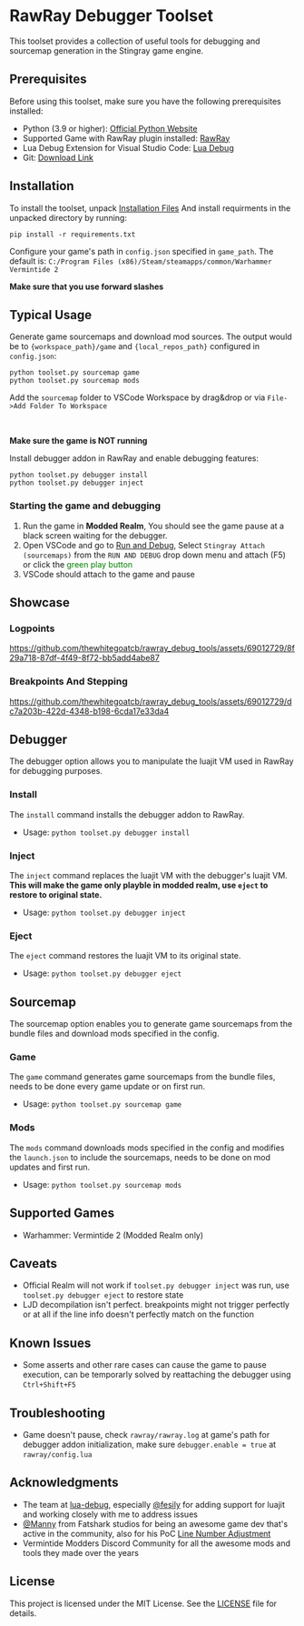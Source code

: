 
# RawRay Debugger Toolset

This toolset provides a collection of useful tools for debugging and sourcemap generation in the Stingray game engine.

## Prerequisites

Before using this toolset, make sure you have the following prerequisites installed:

- Python (3.9 or higher): [Official Python Website](https://www.python.org/downloads/)
- Supported Game with RawRay plugin installed: [RawRay](https://github.com/thewhitegoatcb/rawray#installation)
- Lua Debug Extension for Visual Studio Code: [Lua Debug](https://marketplace.visualstudio.com/items?itemName=actboy168.lua-debug)
- Git: [Download Link](https://git-scm.com/downloads)
## Installation

To install the toolset, unpack [Installation Files](https://github.com/thewhitegoatcb/rawray_debug_tools/releases/)
And install requirments in the unpacked directory by running:
```shell
pip install -r requirements.txt
```

Configure your game's path in `config.json` specified in `game_path`. The default is: `C:/Program Files (x86)/Steam/steamapps/common/Warhammer Vermintide 2`

**Make sure that you use forward slashes**
## Typical Usage

Generate game sourcemaps and download mod sources. The output would be to `{workspace_path}/game` and `{local_repos_path}` configured in `config.json`:
```shell
python toolset.py sourcemap game
python toolset.py sourcemap mods
```
Add the `sourcemap` folder to VSCode Workspace by drag&drop or via `File->Add Folder To Workspace`

<br>

**Make sure the game is NOT running**<br>


Install debugger addon in RawRay and enable debugging features:
```shell
python toolset.py debugger install
python toolset.py debugger inject
```

### Starting the game and debugging

1. Run the game in **Modded Realm**, You should see the game pause at a black screen waiting for the debugger.
2. Open VSCode and go to [Run and Debug](https://code.visualstudio.com/docs/editor/debugging),
Select `Stingray Attach (sourcemaps)` from the `RUN AND DEBUG` drop down menu and attach (F5) or click the <span style="color:green">green play button</span> 
3. VSCode should attach to the game and pause

## Showcase
### Logpoints
https://github.com/thewhitegoatcb/rawray_debug_tools/assets/69012729/8f29a718-87df-4f49-8f72-bb5add4abe87

### Breakpoints And Stepping
https://github.com/thewhitegoatcb/rawray_debug_tools/assets/69012729/dc7a203b-422d-4348-b198-6cda17e33da4

## Debugger

The debugger option allows you to manipulate the luajit VM used in RawRay for debugging purposes.

### Install

The `install` command installs the debugger addon to RawRay.

- Usage: `python toolset.py debugger install`

### Inject

The `inject` command replaces the luajit VM with the debugger's luajit VM. **This will make the game only playble in modded realm, use `eject` to restore to original state.**

- Usage: `python toolset.py debugger inject`

### Eject

The `eject` command restores the luajit VM to its original state.

- Usage: `python toolset.py debugger eject`

## Sourcemap

The sourcemap option enables you to generate game sourcemaps from the bundle files and download mods specified in the config.

### Game

The `game` command generates game sourcemaps from the bundle files, needs to be done every game update or on first run.

- Usage: `python toolset.py sourcemap game`

### Mods

The `mods` command downloads mods specified in the config and modifies the `launch.json` to include the sourcemaps, needs to be done on mod updates and first run.

- Usage: `python toolset.py sourcemap mods`

## Supported Games
* Warhammer: Vermintide 2 (Modded Realm only)

## Caveats
* Official Realm will not work if `toolset.py debugger inject` was run, use `toolset.py debugger eject` to restore state
* LJD decompilation isn't perfect. breakpoints might not trigger perfectly or at all if the line info doesn't perfectly match on the function
## Known Issues
* Some asserts and other rare cases can cause the game to pause execution, can be temporarly solved by reattaching the debugger using `Ctrl+Shift+F5` 

## Troubleshooting
* Game doesn't pause, check `rawray/rawray.log` at game's path for debugger addon initialization, make sure `debugger.enable = true` at `rawray/config.lua`
## Acknowledgments
* The team at [lua-debug](https://github.com/actboy168/lua-debug), especially [@fesily](https://github.com/fesily) for adding support for luajit and working closely with me to address issues
* [@Manny](https://github.com/ManuelBlanc) from Fatshark studios for being an awesome game dev that's active in the community, also for his PoC [Line Number Adjustment](https://github.com/ManuelBlanc/ljd/tree/feature-match-line-numbers)
* Vermintide Modders Discord Community for all the awesome mods and tools they made over the years
## License

This project is licensed under the MIT License. See the [LICENSE](LICENSE) file for details.
